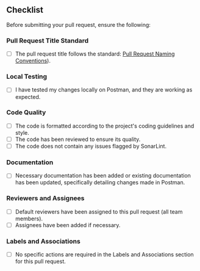 ## Checklist
Before submitting your pull request, ensure the following:

### Pull Request Title Standard
- [ ] The pull request title follows the standard: [Pull Request Naming Conventions](https://github.com/gelecekbilimde/backend/blob/main/CONTRIBUTING.md#pull-request-naming-conventions)).    

### Local Testing
- [ ] I have tested my changes locally on Postman, and they are working as expected.

### Code Quality
- [ ] The code is formatted according to the project's coding guidelines and style.
- [ ] The code has been reviewed to ensure its quality.
- [ ] The code does not contain any issues flagged by SonarLint.

### Documentation
- [ ] Necessary documentation has been added or existing documentation has been updated, specifically detailing changes made in Postman.

### Reviewers and Assignees
- [ ] Default reviewers have been assigned to this pull request (all team members).
- [ ] Assignees have been added if necessary.

### Labels and Associations
- [ ] No specific actions are required in the Labels and Associations section for this pull request.
